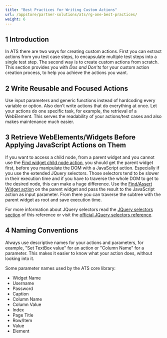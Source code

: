 ```yaml
---
title: "Best Practices for Writing Custom Actions"
url: /appstore/partner-solutions/ats/rg-one-best-practices/
weight: 6
---
```


## 1 Introduction

In ATS there are two ways for creating custom actions. First you can extract actions from you test case steps, to encapsulate multiple test steps into a single test step. The second way is to create custom actions from scratch. This section provides you with *Dos and Don'ts* for your custom action creation process, to help you achieve the actions you want.  

## 2 Write Reusable and Focused Actions

Use input parameters and generic functions instead of hardcoding every variable or option. Also don't write actions that do everything at once. Let your actions do one specific task, for example, the retrieval of a WebElement. This serves the readability of your actions/test cases and also makes maintenance much easier.     

## 3 Retrieve WebElements/Widgets Before Applying JavaScript Actions on Them

If you want to access a child node, from a parent widget and you cannot use the [Find widget child node action](/appstore/partner-solutions/ats/rg-one-find-widget-child-node/), you should get the parent widget first, before you manipulate the DOM with a JavaScript action. Especially if you use the extended JQuery selectors. Those selectors tend to be slower in their execution time and if you have to traverse the whole DOM to get to the desired node, this can make a huge difference. Use the [Find/Assert Widget action](/appstore/partner-solutions/ats/rg-one-findassert-widget/) on the parent widget and pass the result to the JavaScript action as input parameter. From there you can traverse the subtree with the parent widget as root and save execution time.

For more information about JQuery selectors read the [JQuery selectors section](/appstore/partner-solutions/ats/rg-one-selectors/#jquery-selectors) of this reference or visit the [official JQuery selectors reference](https://api.jquery.com/category/selectors/).  

## 4 Naming Conventions

Always use descriptive names for your actions and parameters, for example, "Set TextBox value" for an action or "Column Name" for a parameter. This makes it easier to know what your action does, without looking into it.

Some parameter names used by the ATS core library:

* Widget Name
* Username
* Password
* Caption
* Column Name
* Column Value
* Index
* Page Title
* Row/Item
* Value
* Element
